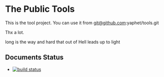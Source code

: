 # The Public Tools

This is the tool project.
You can use it from git@github.com:yaphet/tools.git 


Thx a lot.

long is the way and hard  that out of Hell leads up to light

## Documents Status
* [![build status](https://github.com/yaphet/tools.png?branch=master)](https://github.com/yaphet/tools)
